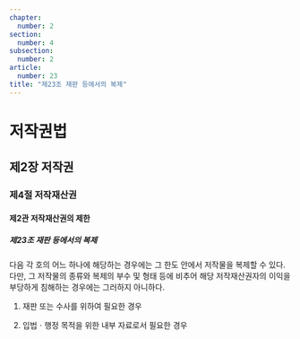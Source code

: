 ```yaml
---
chapter:
  number: 2
section:
  number: 4
subsection:
  number: 2
article:
  number: 23
title: "제23조 재판 등에서의 복제"
---
```

# 저작권법

## 제2장 저작권

### 제4절 저작재산권

#### 제2관 저작재산권의 제한

##### 제23조 재판 등에서의 복제

다음 각 호의 어느 하나에 해당하는 경우에는 그 한도 안에서 저작물을 복제할 수 있다. 다만, 그 저작물의 종류와 복제의 부수 및 형태 등에 비추어 해당 저작재산권자의 이익을 부당하게 침해하는 경우에는 그러하지 아니하다.

1. 재판 또는 수사를 위하여 필요한 경우

2. 입법ㆍ행정 목적을 위한 내부 자료로서 필요한 경우
